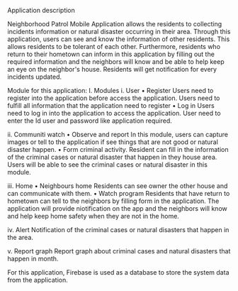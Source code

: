 Application description

Neighborhood Patrol Mobile Application allows the residents to collecting incidents information or natural disaster occurring in their area. Through this application, users can see and know the information of other residents. This allows residents to be tolerant of each other. Furthermore, residents who return to their hometown can inform in this application by filling out the required information and the neighbors will know and be able to help keep an eye on the neighbor's house. Residents will get notification for every incidents updated.

Module for this application:
I.	Modules
i.	User
•	Register
Users need to register into the application before access the application. Users need to fulfill all information that the application need to register
•	Log in
Users need to log in into the application to access the application. User need to enter the Id user and password like application required.

ii.	Communiti watch
•	Observe and report
In this module, users can capture images or tell to the application if see things that are not good or natural disaster happen.
•	Form criminal activity.
Resident can fill in the information of the criminal cases or natural disaster that happen in they house area. Users will be able to see the criminal cases or natural disaster in this module.

iii.	Home
•	Neighbours home
Residents can see owner the other house and can communicate with them.
•	Watch program
Residents that have return to hometown can tell to the neighbors by filling form in the application. The application will provide niotification on the app and the neighbors will know and help keep home safety when they are not in the home.

iv.	Alert
Notification of the criminal cases or natural disasters that happen in the area.

v.	Report graph
Report graph about criminal cases and natural disasters that happen in month.

For this application, Firebase is used as a database to store the system data from the application. 
